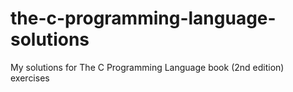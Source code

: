# the-c-programming-language-solutions
My solutions for The C Programming Language book (2nd edition) exercises
